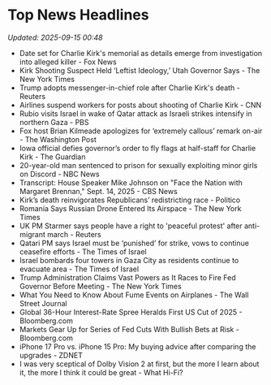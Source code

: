 # Top News Headlines

_Updated: 2025-09-15 00:48_

- Date set for Charlie Kirk's memorial as details emerge from investigation into alleged killer - Fox News
- Kirk Shooting Suspect Held ‘Leftist Ideology,’ Utah Governor Says - The New York Times
- Trump adopts messenger-in-chief role after Charlie Kirk's death - Reuters
- Airlines suspend workers for posts about shooting of Charlie Kirk - CNN
- Rubio visits Israel in wake of Qatar attack as Israeli strikes intensify in northern Gaza - PBS
- Fox host Brian Kilmeade apologizes for ‘extremely callous’ remark on-air - The Washington Post
- Iowa official defies governor’s order to fly flags at half-staff for Charlie Kirk - The Guardian
- 20-year-old man sentenced to prison for sexually exploiting minor girls on Discord - NBC News
- Transcript: House Speaker Mike Johnson on "Face the Nation with Margaret Brennan," Sept. 14, 2025 - CBS News
- Kirk’s death reinvigorates Republicans’ redistricting race - Politico
- Romania Says Russian Drone Entered Its Airspace - The New York Times
- UK PM Starmer says people have a right to 'peaceful protest' after anti-migrant march - Reuters
- Qatari PM says Israel must be ‘punished’ for strike, vows to continue ceasefire efforts - The Times of Israel
- Israel bombards four towers in Gaza City as residents continue to evacuate area - The Times of Israel
- Trump Administration Claims Vast Powers as It Races to Fire Fed Governor Before Meeting - The New York Times
- What You Need to Know About Fume Events on Airplanes - The Wall Street Journal
- Global 36-Hour Interest-Rate Spree Heralds First US Cut of 2025 - Bloomberg.com
- Markets Gear Up for Series of Fed Cuts With Bullish Bets at Risk - Bloomberg.com
- iPhone 17 Pro vs. iPhone 15 Pro: My buying advice after comparing the upgrades - ZDNET
- I was very sceptical of Dolby Vision 2 at first, but the more I learn about it, the more I think it could be great - What Hi-Fi?